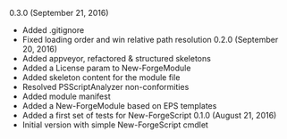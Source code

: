 0.3.0 (September 21, 2016)
 * Added .gitignore
 * Fixed loading order and win relative path resolution
0.2.0 (September 20, 2016) 
 * Added appveyor, refactored & structured skeletons
 * Added a License param to New-ForgeModule
 * Added skeleton content for the module file
 * Resolved PSScriptAnalyzer non-conformities
 * Added module manifest
 * Added a New-ForgeModule based on EPS templates
 * Added a first set of tests for New-ForgeScript
0.1.0 (August 21, 2016) 
 * Initial version with simple New-ForgeScript cmdlet
